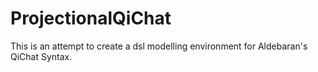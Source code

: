 # ProjectionalQiChat

This is an attempt to create a dsl modelling environment for Aldebaran's QiChat Syntax.